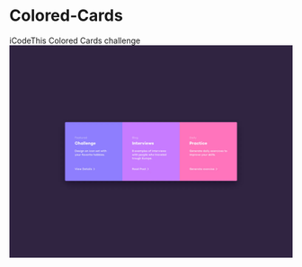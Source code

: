 # Colored-Cards
iCodeThis Colored Cards challenge
![Design preview for the Birthday list challenge](colored_cards.webp)